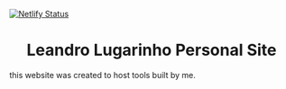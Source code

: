 [![Netlify Status](https://api.netlify.com/api/v1/badges/17bca215-dfa8-4e6e-8561-ff09f4d5c4db/deploy-status)](https://app.netlify.com/sites/leandrosa81-blog/deploys)
<h1 align="center">
  Leandro Lugarinho Personal Site
</h1>

this website was created to host tools built by me.